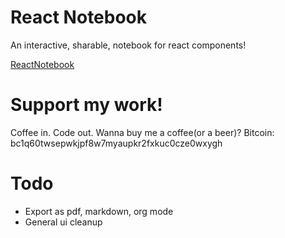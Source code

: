# React Notebook

An interactive, sharable, notebook for react components! 

[ReactNotebook](https://www.reactnotebook.com)

# Support my work!

Coffee in. Code out. Wanna buy me a coffee(or a beer)? Bitcoin: bc1q60twsepwkjpf8w7myaupkr2fxkuc0cze0wxygh

# Todo

- Export as pdf, markdown, org mode
- General ui cleanup

